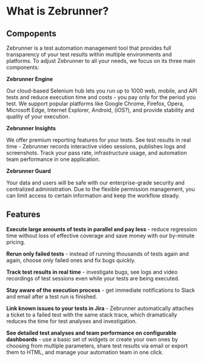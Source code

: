 

# What is Zebrunner?

## Compopents
Zebrunner is a test automation management tool that provides full transparency of your test results within multiple environments and platforms. 
To adjust Zebrunner to all your needs, we focus on its three main components:


**Zebrunner Engine**

Our cloud-based Selenium hub lets you run up to 1000 web, mobile, and API tests and reduce execution time and costs - you pay only for the period you test. We support popular platforms like Google Chrome, Firefox, Opera, Microsoft Edge, Internet Explorer, Android, (iOS?), and provide stability and quality of your execution.


**Zebrunner Insights**

We offer premium reporting features for your tests. See test results in real time - Zebrunner records interactive video sessions, publishes logs and screenshots. Track your pass rate, infrastructure usage, and automation team performance in one application.


**Zebrunner Guard**

Your data and users will be safe with our enterprise-grade security and centralized administration. Due to the flexible permission management, you can limit access to certain information and keep the workflow steady.

## Features

**Execute large amounts of tests in parallel and pay less** - reduce regression time without loss of effective coverage and save money with our by-minute pricing.

**Rerun only failed tests** - instead of running thousands of tests again and again, choose only failed ones and fix bugs quickly.

**Track test results in real time** - investigate bugs, see logs and video recordings of test sessions even while your tests are being executed.

**Stay aware of the execution process** - get immediate notifications to Slack and email after a test run is finished.

**Link known issues to your tests in Jira** - Zebrunner automatically attaches a ticket to a failed test with the same stack trace, which dramatically reduces the time for test analyses and investigation.

**See detailed test analyses and team performance on configurable dashboards** - use a basic set of widgets or create your own ones by choosing from multiple parameters, share test results via email or export them to HTML, and manage your automation team in one click.

